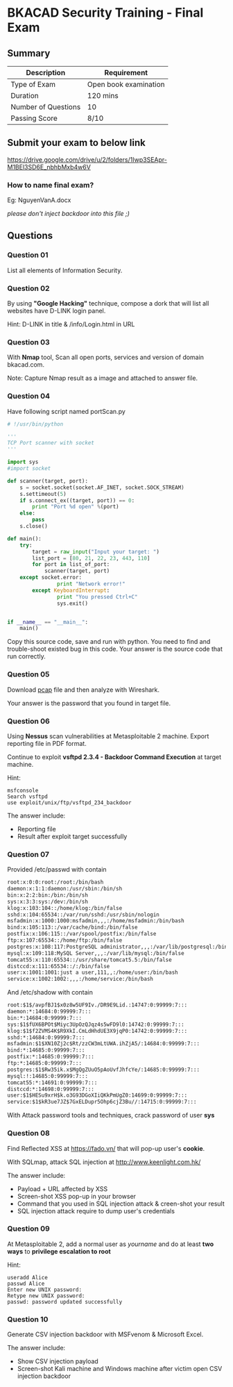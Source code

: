 # BKACAD Security Training - Final Exam

## Summary

Description | Requirement 
--- | --- 
Type of Exam | Open book examination
Duration | 120 mins
Number of Questions | 10
Passing Score | 8/10

## Submit your exam to below link

https://drive.google.com/drive/u/2/folders/1Iwp3SEApr-M1BEl3SD6E_nbhbMxb4w6V

### How to name final exam?

Eg: NguyenVanA.docx 

*please don't inject backdoor into this file ;)*

## Questions

### Question 01

List all elements of Information Security.

### Question 02

By using **"Google Hacking"** technique, compose a dork that will list all websites have D-LINK login panel.

Hint: D-LINK in title & /info/Login.html in URL

### Question 03

With **Nmap** tool, Scan all open ports, services and version of domain bkacad.com.

Note: Capture Nmap result as a image and attached to answer file.

### Question 04

Have following script named portScan.py

```python
# !/usr/bin/python

'''
TCP Port scanner with socket 
'''

import sys
#import socket

def scanner(target, port):
	s = socket.socket(socket.AF_INET, socket.SOCK_STREAM)
	s.settimeout(5)
	if s.connect_ex((target, port)) == 0:
		print "Port %d open" %(port)
	else:
		pass
	s.close()

def main():
	try:
		target = raw_input("Input your target: ")
		list_port = [80, 21, 22, 23, 443, 110]
		for port in list_of_port:
			scanner(target, port)
	except socket.error:
                print "Network error!"
        except KeyboardInterrupt:
                print "You pressed Ctrl+C"
                sys.exit()


if __name__ == "__main__":
	main()
```

Copy this source code, save and run with python. You need to find and trouble-shoot existed bug in this code. Your answer is the source code that run correctly.

### Question 05

Download [pcap](https://github.com/bkacadsec/sec/raw/master/chapter2/lecture5/http.pcap) file and then analyze with Wireshark.

Your answer is the password that you found in target file.

### Question 06

Using **Nessus** scan vulnerabilities at Metasploitable 2 machine. Export reporting file in PDF format.

Continue to exploit **vsftpd 2.3.4 - Backdoor Command Execution** at target machine.

Hint:

```
msfconsole
Search vsftpd
use exploit/unix/ftp/vsftpd_234_backdoor
```

The answer include:

* Reporting file
* Result after exploit target successfully

### Question 07

Provided /etc/passwd with contain

```txt
root:x:0:0:root:/root:/bin/bash
daemon:x:1:1:daemon:/usr/sbin:/bin/sh
bin:x:2:2:bin:/bin:/bin/sh
sys:x:3:3:sys:/dev:/bin/sh
klog:x:103:104::/home/klog:/bin/false
sshd:x:104:65534::/var/run/sshd:/usr/sbin/nologin
msfadmin:x:1000:1000:msfadmin,,,:/home/msfadmin:/bin/bash
bind:x:105:113::/var/cache/bind:/bin/false
postfix:x:106:115::/var/spool/postfix:/bin/false
ftp:x:107:65534::/home/ftp:/bin/false
postgres:x:108:117:PostgreSQL administrator,,,:/var/lib/postgresql:/bin/bash
mysql:x:109:118:MySQL Server,,,:/var/lib/mysql:/bin/false
tomcat55:x:110:65534::/usr/share/tomcat5.5:/bin/false
distccd:x:111:65534::/:/bin/false
user:x:1001:1001:just a user,111,,:/home/user:/bin/bash
service:x:1002:1002:,,,:/home/service:/bin/bash
```

And /etc/shadow with contain

```txt
root:$1$/avpfBJ1$x0z8w5UF9Iv./DR9E9Lid.:14747:0:99999:7:::
daemon:*:14684:0:99999:7:::
bin:*:14684:0:99999:7:::
sys:$1$fUX6BPOt$Miyc3UpOzQJqz4s5wFD9l0:14742:0:99999:7:::
klog:$1$f2ZVMS4K$R9XkI.CmLdHhdUE3X9jqP0:14742:0:99999:7:::
sshd:*:14684:0:99999:7:::
msfadmin:$1$XN10Zj2c$Rt/zzCW3mLtUWA.ihZjA5/:14684:0:99999:7:::
bind:*:14685:0:99999:7:::
postfix:*:14685:0:99999:7:::
ftp:*:14685:0:99999:7:::
postgres:$1$Rw35ik.x$MgQgZUuO5pAoUvfJhfcYe/:14685:0:99999:7:::
mysql:!:14685:0:99999:7:::
tomcat55:*:14691:0:99999:7:::
distccd:*:14698:0:99999:7:::
user:$1$HESu9xrH$k.o3G93DGoXIiQKkPmUgZ0:14699:0:99999:7:::
service:$1$kR3ue7JZ$7GxELDupr5Ohp6cjZ3Bu//:14715:0:99999:7:::
```

With Attack password tools and techniques, crack password of user **sys**

### Question 08

Find Reflected XSS at https://fado.vn/ that will pop-up user's **cookie**.

With SQLmap, attack SQL injection at http://www.keenlight.com.hk/

The answer include:

* Payload + URL affected by XSS
* Screen-shot XSS pop-up in your browser
* Command that you used in SQL injection attack & creen-shot your result
* SQL injection attack require to dump user's credentials

### Question 09

At Metasploitable 2, add a normal user as *yourname* and do at least **two ways** to **privilege escalation to root**

Hint:

```
useradd Alice
passwd Alice
Enter new UNIX password: 
Retype new UNIX password: 
passwd: password updated successfully
```

### Question 10

Generate CSV injection backdoor with MSFvenom & Microsoft Excel.

The answer include:

* Show CSV injection payload
* Screen-shot Kali machine and Windows machine after victim open CSV injection backdoor
